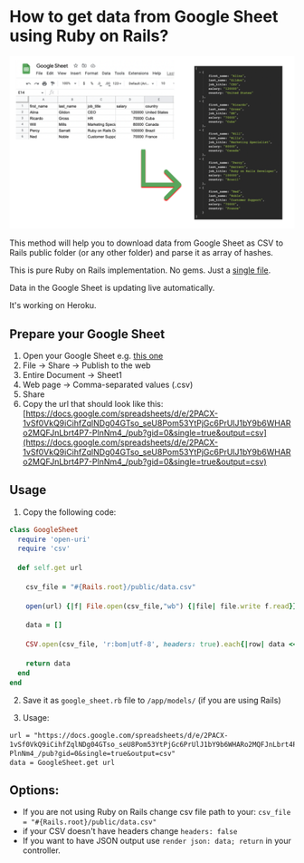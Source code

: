 # How to get data from Google Sheet using Ruby on Rails?

![alt text](img2.png "image")

This method will help you to download data from Google Sheet as CSV to Rails public folder (or any other folder) and parse it as array of hashes.

This is pure Ruby on Rails implementation. No gems. Just a [single file](https://github.com/AndreyAzimov/ruby-on-rails-google-sheet-csv/blob/main/google_sheet.rb).

Data in the Google Sheet is updating live automatically.

It's working on Heroku.

## Prepare your Google Sheet
1. Open your Google Sheet e.g. [this one](https://docs.google.com/spreadsheets/d/1A4ad-FM0SR-LiCRN301w-WnW-H7wFg2BJ7QMLsGJxqw/edit?usp=sharing)
2. File -> Share -> Publish to the web
3. Entire Document -> Sheet1
4. Web page -> Comma-separated values (.csv)
5. Share
6. Copy the url that should look like this: [https://docs.google.com/spreadsheets/d/e/2PACX-1vSf0VkQ9iCihfZqlNDg04GTso_seU8Pom53YtPjGc6PrUlJ1bY9b6WHARo2MQFJnLbrt4P7-PlnNm4_/pub?gid=0&single=true&output=csv](https://docs.google.com/spreadsheets/d/e/2PACX-1vSf0VkQ9iCihfZqlNDg04GTso_seU8Pom53YtPjGc6PrUlJ1bY9b6WHARo2MQFJnLbrt4P7-PlnNm4_/pub?gid=0&single=true&output=csv)

## Usage
1. Copy the following code:
```ruby
class GoogleSheet
  require 'open-uri'
  require 'csv'

  def self.get url

    csv_file = "#{Rails.root}/public/data.csv"

    open(url) {|f| File.open(csv_file,"wb") {|file| file.write f.read}}

    data = []

    CSV.open(csv_file, 'r:bom|utf-8', headers: true).each{|row| data << row.to_hash}

    return data
  end
end
```

2. Save it as `google_sheet.rb` file to `/app/models/` (if you are using Rails)

3. Usage:

```
url = "https://docs.google.com/spreadsheets/d/e/2PACX-1vSf0VkQ9iCihfZqlNDg04GTso_seU8Pom53YtPjGc6PrUlJ1bY9b6WHARo2MQFJnLbrt4P7-PlnNm4_/pub?gid=0&single=true&output=csv"
data = GoogleSheet.get url
```
## Options:
- If you are not using Ruby on Rails change csv file path to your: ```csv_file = "#{Rails.root}/public/data.csv"```
- if your CSV doesn't have headers change `headers: false`
- If you want to have JSON output use `render json: data; return` in your controller.
